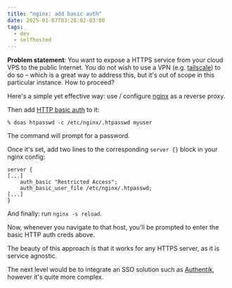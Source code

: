 ```yaml
---
title: "nginx: add basic auth"
date: 2025-01-07T03:28:02-03:00
tags:
  - dev
  - selfhosted
---
```


**Problem statement**: You want to expose a HTTPS service from your cloud VPS to
the public Internet. You do not wish to use a VPN (e.g.
[tailscale](https://tailscale.com/)) to do so – which is a great way to address
this, but it's out of scope in this particular instance. How to proceed?

Here's a simple yet effective way: use / configure [nginx](https://nginx.org/)
as a reverse proxy.

Then add [HTTP basic
auth](https://developer.mozilla.org/en-US/docs/Web/HTTP/Authentication) to it:

```shell
% doas htpasswd -c /etc/nginx/.htpasswd myuser
```

The command will prompt for a password.

Once it's set, add two lines to the corresponding `server {}` block in your
nginx config:

```nginx
server {
[...]
    auth_basic "Restricted Access";
    auth_basic_user_file /etc/nginx/.htpasswd;
[...]
}
```

And finally: run `nginx -s reload`.

Now, whenever you navigate to that host, you'll be prompted to enter the basic
HTTP auth creds above.

The beauty of this approach is that it works for any HTTPS server, as it is
service agnostic.

The next level would be to integrate an SSO solution such as
[Authentik](https://goauthentik.io/), however it's quite more complex.
